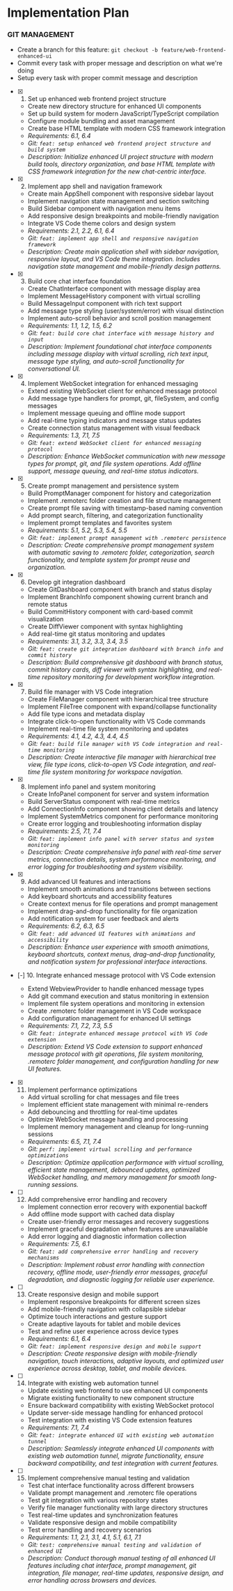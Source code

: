 # Implementation Plan

### GIT MANAGEMENT

- Create a branch for this feature: `git checkout -b feature/web-frontend-enhanced-ui`
- Commit every task with proper message and description on what we're doing
- Setup every task with proper commit message and description

- [x] 1. Set up enhanced web frontend project structure


  - Create new directory structure for enhanced UI components
  - Set up build system for modern JavaScript/TypeScript compilation
  - Configure module bundling and asset management
  - Create base HTML template with modern CSS framework integration
  - _Requirements: 6.1, 6.4_
  - _Git: `feat: setup enhanced web frontend project structure and build system`_
  - _Description: Initialize enhanced UI project structure with modern build tools, directory organization, and base HTML template with CSS framework integration for the new chat-centric interface._

- [x] 2. Implement app shell and navigation framework





  - Create main AppShell component with responsive sidebar layout
  - Implement navigation state management and section switching
  - Build Sidebar component with navigation menu items
  - Add responsive design breakpoints and mobile-friendly navigation
  - Integrate VS Code theme colors and design system
  - _Requirements: 2.1, 2.2, 6.1, 6.4_
  - _Git: `feat: implement app shell and responsive navigation framework`_
  - _Description: Create main application shell with sidebar navigation, responsive layout, and VS Code theme integration. Includes navigation state management and mobile-friendly design patterns._

- [x] 3. Build core chat interface foundation






  - Create ChatInterface component with message display area
  - Implement MessageHistory component with virtual scrolling
  - Build MessageInput component with rich text support
  - Add message type styling (user/system/error) with visual distinction
  - Implement auto-scroll behavior and scroll position management
  - _Requirements: 1.1, 1.2, 1.5, 6.2_
  - _Git: `feat: build core chat interface with message history and input`_
  - _Description: Implement foundational chat interface components including message display with virtual scrolling, rich text input, message type styling, and auto-scroll functionality for conversational UI._

- [x] 4. Implement WebSocket integration for enhanced messaging





  - Extend existing WebSocket client for enhanced message protocol
  - Add message type handlers for prompt, git, fileSystem, and config messages
  - Implement message queuing and offline mode support
  - Add real-time typing indicators and message status updates
  - Create connection status management with visual feedback
  - _Requirements: 1.3, 7.1, 7.5_
  - _Git: `feat: extend WebSocket client for enhanced messaging protocol`_
  - _Description: Enhance WebSocket communication with new message types for prompt, git, and file system operations. Add offline support, message queuing, and real-time status indicators._

- [x] 5. Create prompt management and persistence system





  - Build PromptManager component for history and categorization
  - Implement .remoterc folder creation and file structure management
  - Create prompt file saving with timestamp-based naming convention
  - Add prompt search, filtering, and categorization functionality
  - Implement prompt templates and favorites system
  - _Requirements: 5.1, 5.2, 5.3, 5.4, 5.5_
  - _Git: `feat: implement prompt management with .remoterc persistence`_
  - _Description: Create comprehensive prompt management system with automatic saving to .remoterc folder, categorization, search functionality, and template system for prompt reuse and organization._

- [x] 6. Develop git integration dashboard





  - Create GitDashboard component with branch and status display
  - Implement BranchInfo component showing current branch and remote status
  - Build CommitHistory component with card-based commit visualization
  - Create DiffViewer component with syntax highlighting
  - Add real-time git status monitoring and updates
  - _Requirements: 3.1, 3.2, 3.3, 3.4, 3.5_
  - _Git: `feat: create git integration dashboard with branch info and commit history`_
  - _Description: Build comprehensive git dashboard with branch status, commit history cards, diff viewer with syntax highlighting, and real-time repository monitoring for development workflow integration._

- [x] 7. Build file manager with VS Code integration





  - Create FileManager component with hierarchical tree structure
  - Implement FileTree component with expand/collapse functionality
  - Add file type icons and metadata display
  - Integrate click-to-open functionality with VS Code commands
  - Implement real-time file system monitoring and updates
  - _Requirements: 4.1, 4.2, 4.3, 4.4, 4.5_
  - _Git: `feat: build file manager with VS Code integration and real-time monitoring`_
  - _Description: Create interactive file manager with hierarchical tree view, file type icons, click-to-open VS Code integration, and real-time file system monitoring for workspace navigation._

- [x] 8. Implement info panel and system monitoring








  - Create InfoPanel component for server and system information
  - Build ServerStatus component with real-time metrics
  - Add ConnectionInfo component showing client details and latency
  - Implement SystemMetrics component for performance monitoring
  - Create error logging and troubleshooting information display
  - _Requirements: 2.5, 7.1, 7.4_
  - _Git: `feat: implement info panel with server status and system monitoring`_
  - _Description: Create comprehensive info panel with real-time server metrics, connection details, system performance monitoring, and error logging for troubleshooting and system visibility._

- [x] 9. Add advanced UI features and interactions





  - Implement smooth animations and transitions between sections
  - Add keyboard shortcuts and accessibility features
  - Create context menus for file operations and prompt management
  - Implement drag-and-drop functionality for file organization
  - Add notification system for user feedback and alerts
  - _Requirements: 6.2, 6.3, 6.5_
  - _Git: `feat: add advanced UI features with animations and accessibility`_
  - _Description: Enhance user experience with smooth animations, keyboard shortcuts, context menus, drag-and-drop functionality, and notification system for professional interface interactions._

- [-] 10. Integrate enhanced message protocol with VS Code extension



  - Extend WebviewProvider to handle enhanced message types
  - Add git command execution and status monitoring in extension
  - Implement file system operations and monitoring in extension
  - Create .remoterc folder management in VS Code workspace
  - Add configuration management for enhanced UI settings
  - _Requirements: 7.1, 7.2, 7.3, 5.5_
  - _Git: `feat: integrate enhanced message protocol with VS Code extension`_
  - _Description: Extend VS Code extension to support enhanced message protocol with git operations, file system monitoring, .remoterc folder management, and configuration handling for new UI features._

- [x] 11. Implement performance optimizations





  - Add virtual scrolling for chat messages and file trees
  - Implement efficient state management with minimal re-renders
  - Add debouncing and throttling for real-time updates
  - Optimize WebSocket message handling and processing
  - Implement memory management and cleanup for long-running sessions
  - _Requirements: 6.5, 7.1, 7.4_
  - _Git: `perf: implement virtual scrolling and performance optimizations`_
  - _Description: Optimize application performance with virtual scrolling, efficient state management, debounced updates, optimized WebSocket handling, and memory management for smooth long-running sessions._

- [ ] 12. Add comprehensive error handling and recovery
  - Implement connection error recovery with exponential backoff
  - Add offline mode support with cached data display
  - Create user-friendly error messages and recovery suggestions
  - Implement graceful degradation when features are unavailable
  - Add error logging and diagnostic information collection
  - _Requirements: 7.5, 6.1_
  - _Git: `feat: add comprehensive error handling and recovery mechanisms`_
  - _Description: Implement robust error handling with connection recovery, offline mode, user-friendly error messages, graceful degradation, and diagnostic logging for reliable user experience._

- [ ] 13. Create responsive design and mobile support
  - Implement responsive breakpoints for different screen sizes
  - Add mobile-friendly navigation with collapsible sidebar
  - Optimize touch interactions and gesture support
  - Create adaptive layouts for tablet and mobile devices
  - Test and refine user experience across device types
  - _Requirements: 6.1, 6.4_
  - _Git: `feat: implement responsive design and mobile support`_
  - _Description: Create responsive design with mobile-friendly navigation, touch interactions, adaptive layouts, and optimized user experience across desktop, tablet, and mobile devices._

- [ ] 14. Integrate with existing web automation tunnel
  - Update existing web frontend to use enhanced UI components
  - Migrate existing functionality to new component structure
  - Ensure backward compatibility with existing WebSocket protocol
  - Update server-side message handling for enhanced protocol
  - Test integration with existing VS Code extension features
  - _Requirements: 7.1, 7.4_
  - _Git: `feat: integrate enhanced UI with existing web automation tunnel`_
  - _Description: Seamlessly integrate enhanced UI components with existing web automation tunnel, migrate functionality, ensure backward compatibility, and test integration with current features._

- [ ] 15. Implement comprehensive manual testing and validation
  - Test chat interface functionality across different browsers
  - Validate prompt management and .remoterc file operations
  - Test git integration with various repository states
  - Verify file manager functionality with large directory structures
  - Test real-time updates and synchronization features
  - Validate responsive design and mobile compatibility
  - Test error handling and recovery scenarios
  - _Requirements: 1.1, 2.1, 3.1, 4.1, 5.1, 6.1, 7.1_
  - _Git: `test: comprehensive manual testing and validation of enhanced UI`_
  - _Description: Conduct thorough manual testing of all enhanced UI features including chat interface, prompt management, git integration, file manager, real-time updates, responsive design, and error handling across browsers and devices._